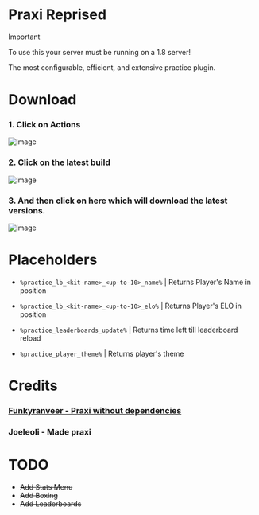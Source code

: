 # Praxi Reprised
> [!IMPORTANT]
> To use this your server must be running on a 1.8 server!

The most configurable, efficient, and extensive practice plugin.

# Download
### 1. Click on **Actions**
![image](https://github.com/Devlrxxh/practice/assets/125221056/8ad915ae-8dbd-4a70-9142-9eb2c04799b5)
### 2. Click on the latest build 
![image](https://github.com/Devlrxxh/practice/assets/125221056/807e1768-6cfc-4f7f-b780-f093b98ad7c2)
### 3. And then click on here which will download the latest versions.
![image](https://github.com/Devlrxxh/practice/assets/125221056/054966cd-1603-4e9e-9bc2-800e9538849d) 

# Placeholders
 - ``%practice_lb_<kit-name>_<up-to-10>_name%`` | Returns Player's Name in position

 - ``%practice_lb_<kit-name>_<up-to-10>_elo%`` | Returns Player's ELO in position

 -  ``%practice_leaderboards_update%`` |  Returns time left till leaderboard reload

 -  ``%practice_player_theme%`` |  Returns player's theme

# Credits
### [Funkyranveer - Praxi without dependencies](https://github.com/funkyranveer/praxi-nodependents)
### Joeleoli - Made praxi

# TODO
 - ~~Add Stats Menu~~
 - ~~Add Boxing~~
- ~~Add Leaderboards~~
